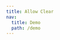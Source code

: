 ```yaml
---
title: Allow Clear
nav:
  title: Demo
  path: /demo
---
```


<code src="../examples/allow-clear.tsx"></code>

